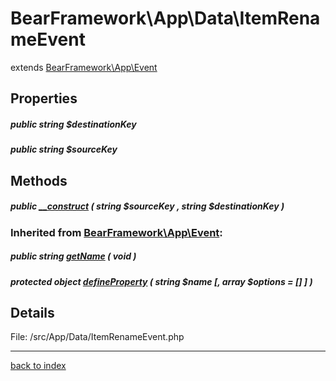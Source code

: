 # BearFramework\App\Data\ItemRenameEvent

extends [BearFramework\App\Event](bearframework.app.event.class.md)

## Properties

##### public string $destinationKey

##### public string $sourceKey

## Methods

##### public [__construct](bearframework.app.data.itemrenameevent.__construct.method.md) ( string $sourceKey , string $destinationKey )

### Inherited from [BearFramework\App\Event](bearframework.app.event.class.md):

##### public string [getName](bearframework.app.event.getname.method.md) ( void )

##### protected object [defineProperty](bearframework.app.event.defineproperty.method.md) ( string $name [, array $options = [] ] )

## Details

File: /src/App/Data/ItemRenameEvent.php

---

[back to index](index.md)

